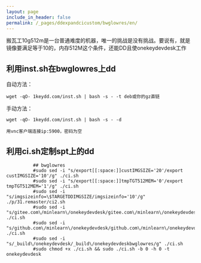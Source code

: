 ```yaml
---
layout: page
include_in_header: false
permalink: /_pages/ddexpandcicustom/bwglowres/en/
---
```


搬瓦工10g512m是一台普通难度的机器，唯一的挑战是没有挑战。要说有，就是镜像要满足等于10的，内存512M这个条件，还能DD且使onekeydevdesk工作



利用inst.sh在bwglowres上dd
-----

自动方法：

```
wget -qO- 1keydd.com/inst.sh | bash -s - -t deb或你的gz直链
```

手动方法：

```
wget -qO- 1keydd.com/inst.sh | bash -s - -d

用vnc客户端连接ip:5900，密码为空
```


利用ci.sh定制spt上的dd
-----

```
          ## bwglowres
          #sudo sed -i "s/export[[:space:]]custIMGSIZE='20'/export custIMGSIZE='10'/g" ./ci.sh
          #sudo sed -i "s/export[[:space:]]tmpTGT512MEM='0'/export tmpTGT512MEM='1'/g" ./ci.sh
          #sudo sed -i "s/imgsizeinfo=\$TARGETDDIMGSIZE/imgsizeinfo='10'/g" ./p/31.remaster/ci2.sh
          #sudo sed -i "s/gitee.com\/minlearn\/onekeydevdesk/gitee.com\/minlearn\/onekeydevdeskbwglowres/g" ./ci.sh
          #sudo sed -i "s/github.com\/minlearn\/onekeydevdesk/github.com\/minlearn\/onekeydevdeskbwglowres/g" ./ci.sh
          #sudo sed -i "s/_build\/onekeydevdesk/_build\/onekeydevdeskbwglowres/g" ./ci.sh
          #sudo chmod +x ./ci.sh && sudo ./ci.sh -b 0 -h 0 -t onekeydevdesk
```


